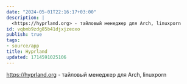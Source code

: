 ```yaml
---
date: "2024-05-01T22:16:17+03:00"
description: |
  <https://hyprland.org> - тайловый менеджер для Arch, linuxporn
id: vqbmb9zdg85b41djxjzeoxo
publish: true
tags:
- source/app
title: Hyprland
updated: 1714591025106
---
```


<https://hyprland.org> - тайловый менеджер для Arch, linuxporn